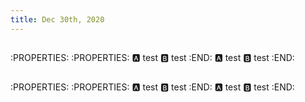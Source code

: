 ```yaml
---
title: Dec 30th, 2020
---
```


##
:PROPERTIES:
:PROPERTIES:
:a: test
:b: test
:END:
:a: test
:b: test
:END:
##
:PROPERTIES:
:PROPERTIES:
:a: test
:b: test
:END:
:a: test
:b: test
:END:
##

